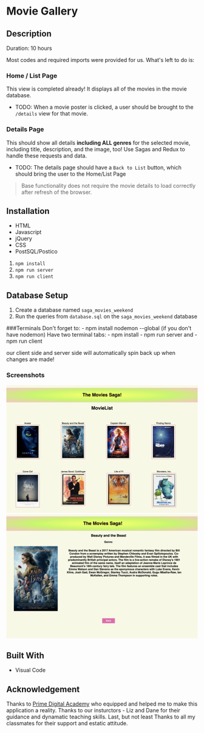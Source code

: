 # Movie Gallery


## Description
Duration: 10 hours

Most codes and required imports were provided for us. What's left to do is:

### Home / List Page

This view is completed already! It displays all of the movies in the movie database. 

- TODO: When a movie poster is clicked, a user should be brought to the `/details` view for that movie.

### Details Page

This should show all details **including ALL genres** for the selected movie, including title, description, and the image, too! Use Sagas and Redux to handle these requests and data.

- TODO: The details page should have a `Back to List` button, which should bring the user to the Home/List Page

> Base functionality does not require the movie details to load correctly after refresh of the browser.

## Installation
- HTML
- Javascript
- jQuery
- CSS
- PostSQL/Postico

1. `npm install`
2. `npm run server`
3. `npm run client`

## Database Setup

1. Create a database named `saga_movies_weekend`
2. Run the queries from `database.sql` on the `saga_movies_weekend` database

###Terminals
Don't forget to:
    - npm install nodemon --global (if you don't have nodemon)
Have two terminal tabs:
    - npm install
    - npm run server
and
    - npm run client 

our client side and server side will automatically spin back up when changes are made!



### Screenshots

![Home Page](wireframes/home_page.png)
![Movie Detail Page](wireframes/Movie_detail.png)

## Built With

- Visual Code

## Acknowledgement

Thanks to [Prime Digital Academy](www.primeacademy.io) who equipped and helped me to make this application a reality. Thanks to our insturctors - Liz and Dane for their guidance and dynamatic teaching skills. Last, but not least Thanks to all my classmates for their support and estatic attitude.


